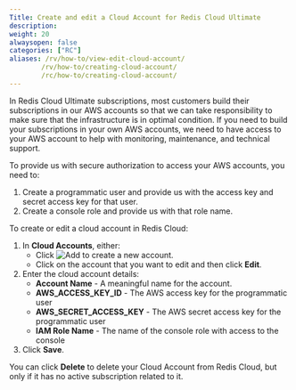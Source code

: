 ```yaml
---
Title: Create and edit a Cloud Account for Redis Cloud Ultimate
description:
weight: 20
alwaysopen: false
categories: ["RC"]
aliases: /rv/how-to/view-edit-cloud-account/
        /rv/how-to/creating-cloud-account/
        /rc/how-to/creating-cloud-account/
---
```

In Redis Cloud Ultimate subscriptions, most customers build their subscriptions in our AWS accounts
so that we can take responsibility to make sure that the infrastructure is in optimal condition.
If you need to build your subscriptions in your own AWS accounts,
we need to have access to your AWS account to help with monitoring, maintenance, and technical support.

To provide us with secure authorization to access your AWS accounts, you need to:

1. Create a programmatic user and provide us with the access key and secret access key for that user.
1. Create a console role and provide us with that role name.

To create or edit a cloud account in Redis Cloud:

1. In **Cloud Accounts**, either:
    - Click ![Add](/images/rs/icon_add.png#no-click "Add") to create a new account.
    - Click on the account that you want to edit and then click **Edit**.
1. Enter the cloud account details:
    - **Account Name** - A meaningful name for the account.
    - **AWS_ACCESS_KEY_ID** - The AWS access key for the programmatic user
    - **AWS_SECRET_ACCESS_KEY** - The AWS secret access key for the programmatic user
    - **IAM Role Name** - The name of the console role with access to the console
1. Click **Save**.

You can click **Delete** to delete your Cloud Account from Redis Cloud,
but only if it has no active subscription related to it.

